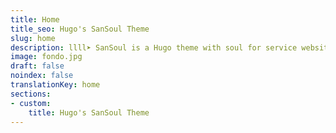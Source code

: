 ```yaml
---
title: Home
title_seo: Hugo's SanSoul Theme
slug: home
description: llll➤ SanSoul is a Hugo theme with soul for service websites ✅ by lorensansol.
image: fondo.jpg
draft: false
noindex: false
translationKey: home
sections:
- custom:
    title: Hugo's SanSoul Theme
---
```


